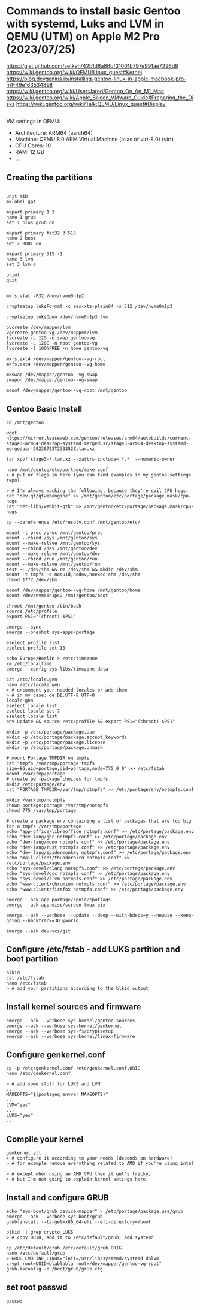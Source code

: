 # Commands to install basic Gentoo with systemd, Luks and LVM in QEMU (UTM) on Apple M2 Pro (2023/07/25)

https://gist.github.com/setkeh/42b1d6a86bf31001b797e991ae7296d8
https://wiki.gentoo.org/wiki/QEMU/Linux_guest#Kernel
https://blog.devgenius.io/installing-gentoo-linux-in-apple-macbook-pro-m1-49e163534898
https://wiki.gentoo.org/wiki/User:Jared/Gentoo_On_An_M1_Mac
https://wiki.gentoo.org/wiki/Apple_Silicon_VMware_Guide#Preparing_the_Disks
https://wiki.gentoo.org/wiki/Talk:QEMU/Linux_guest#Display

##

VM settings in QEMU:

- Architecture: ARM64 (aarch64)
- Machine: QEMU 8.0 ARM Virtual Machine (alias of virt-8.0) (virt)
- CPU Cores: 10
- RAM: 12 GB
- ...

## Creating the partitions

```shell

unit mib
mklabel gpt

mkpart primary 1 3
name 1 grub
set 1 bios_grub on

mkpart primary fat32 3 515
name 2 boot
set 2 BOOT on

mkpart primary 515 -1
name 3 lvm
set 3 lvm o 

print
quit
```

```shell 

mkfs.vfat -F32 /dev/nvme0n1p2

cryptsetup luksFormat -c aes-xts-plain64 -s 512 /dev/nvme0n1p3

cryptsetup luksOpen /dev/nvme0n1p3 lvm

pvcreate /dev/mapper/lvm
vgcreate gentoo-vg /dev/mapper/lvm
lvcreate -L 12G -n swap gentoo-vg
lvcreate -L 120G -n root gentoo-vg
lvcreate -l 100%FREE -n home gentoo-vg

mkfs.ext4 /dev/mapper/gentoo--vg-root
mkfs.ext4 /dev/mapper/gentoo--vg-home

mkswap /dev/mapper/gentoo--vg-swap
swapon /dev/mapper/gentoo--vg-swap

mount /dev/mapper/gentoo--vg-root /mnt/gentoo
```

## Gentoo Basic Install

```shell
cd /mnt/gentoo

wget https://mirror.leaseweb.com/gentoo/releases/arm64/autobuilds/current-stage3-arm64-desktop-systemd-mergedusr/stage3-arm64-desktop-systemd-mergedusr-20230723T233352Z.tar.xz

tar xpvf stage3-*.tar.xz --xattrs-include='*.*' --numeric-owner

nano /mnt/gentoo/etc/portage/make.conf
> # put ur flags in here (you can find examples in my gentoo-settings repo)

> # I'm always masking the following, because they're evil CPU hogs:
cat "dev-qt/qtwebengine" >> /mnt/gentoo/etc/portage/package.mask/cpu-hogs
cat "net-libs/webkit-gtk" >> /mnt/gentoo/etc/portage/package.mask/cpu-hogs

cp --dereference /etc/resolv.conf /mnt/gentoo/etc/

mount -t proc /proc /mnt/gentoo/proc
mount --rbind /sys /mnt/gentoo/sys
mount --make-rslave /mnt/gentoo/sys
mount --rbind /dev /mnt/gentoo/dev
mount --make-rslave /mnt/gentoo/dev
mount --rbind /run /mnt/gentoo/run 
mount --make-rslave /mnt/gentoo/run
test -L /dev/shm && rm /dev/shm && mkdir /dev/shm
mount -t tmpfs -o nosuid,nodev,noexec shm /dev/shm
chmod 1777 /dev/shm

mount /dev/mapper/gentoo--vg-home /mnt/gentoo/home
mount /dev/nvme0n1ps2 /mnt/gentoo/boot

chroot /mnt/gentoo /bin/bash
source /etc/profile
export PS1="(chroot) $PS1"

emerge --sync
emerge --oneshot sys-apps/portage

eselect profile list
eselect profile set 10

echo Europe/Berlin > /etc/timezone
rm /etc/localtime
emerge --config sys-libs/timezone-data

cat /etc/locale.gen
nano /etc/locale.gen
> # uncomment your needed locales or add them
> # in my case: de_DE.UTF-8 UTF-8
locale-gen
eselect locale list
eselect locale set 7
eselect locale list
env-update && source /etc/profile && export PS1="(chroot) $PS1"

mkdir -p /etc/portage/package.use
mkdir -p /etc/portage/package.accept_keywords
mkdir -p /etc/portage/package.license
mkdir -p /etc/portage/package.unmask
```

```shell
# mount Portage TMPDIR on tmpfs
cat "tmpfs /var/tmp/portage tmpfs size=8G,uid=portage,gid=portage,mode=775 0 0" >> /etc/fstab
mount /var/tmp/portage
# create per-package choices for tmpfs
mkdir /etc/portage/env
cat "PORTAGE_TMPDIR=/var/tmp/notmpfs" >> /etc/portage/env/notmpfs.conf

mkdir /var/tmp/notmpfs
chown portage:portage /var/tmp/notmpfs
chmod 775 /var/tmp/portage

# create a package.env containing a list of packages that are too big for a tmpfs /var/tmp/portage
echo "app-office/libreoffice notmpfs.conf" >> /etc/portage/package.env
echo "dev-lang/ghc notmpfs.conf" >> /etc/portage/package.env
echo "dev-lang/mono notmpfs.conf" >> /etc/portage/package.env
echo "dev-lang/rust notmpfs.conf" >> /etc/portage/package.env
echo "dev-lang/spidermonkey notmpfs.conf" >> /etc/portage/package.env
echo "mail-client/thunderbird notmpfs.conf" >> /etc/portage/package.env
echo "sys-devel/clang notmpfs.conf" >> /etc/portage/package.env
echo "sys-devel/gcc notmpfs.conf" >> /etc/portage/package.env
echo "sys-devel/llvm notmpfs.conf" >> /etc/portage/package.env
echo "www-client/chromium notmpfs.conf" >> /etc/portage/package.env
echo "www-client/firefox notmpfs.conf" >> /etc/portage/package.env
```

```shell
emerge --ask app-portage/cpuid2cpuflags
emerge --ask app-misc/screen tmux eix

emerge --ask --verbose --update --deep --with-bdeps=y --newuse --keep-going --backtrack=30 @world

emerge --ask dev-vcs/git
```

## Configure /etc/fstab - add LUKS partition and boot partition
```shell
blkid
cat /etc/fstab
nano /etc/fstab
> # add your partitions according to the blkid output
```

## Install kernel sources and firmware
```shell
emerge --ask --verbose sys-kernel/gentoo-sources
emerge --ask --verbose sys-kernel/genkernel
emerge --ask --verbose sys-fs/cryptsetup
emerge --ask --verbose sys-kernel/linux-firmware
```

## Configure genkernel.conf
```shell
cp -p /etc/genkernel.conf /etc/genkernel.conf.ORIG
nano /etc/genkernel.conf

> # add some stuff for LUKS and LVM
...
MAKEOPTS="$(portageq envvar MAKEOPTS)"
...
LVM="yes"
...
LUKS="yes"
...
```
## Compile your kernel
```shell
genkernel all
> # configure it according to your needs (depends on hardware)
> # for example remove everything related to AMD if you're using intel -
> # except when using an AMD GPU then it get's tricky,
> # but I'm not going to explain kernel setings here.
```

## Install and configure GRUB
```shell
echo "sys-boot/grub device-mapper" > /etc/portage/package.use/grub
emerge --ask --verbose sys-boot/grub
grub-install --target=x86_64-efi --efi-directory=/boot

blkid  | grep crypto_LUKS
> # copy UUID, add it to /etc/default/grub, add systemd

cp /etc/default/grub /etc/default/grub.ORIG
nano /etc/default/grub
> GRUB_CMDLINE_LINUX="init=/usr/lib/systemd/systemd dolvm crypt_root=UUID=blablabla root=/dev/mapper/gentoo-vg-root"
grub-mkconfig -o /boot/grub/grub.cfg
```

## set root passwd
```shell
passwd
```
